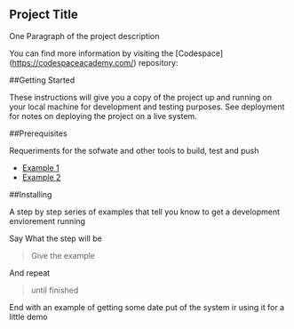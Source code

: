 ## Project Title
One Paragraph of the project description

You can find more information by visiting the [Codespace] (https://codespaceacademy.com/) repository:

##Getting Started

These instructions will give you a copy of the project up and running on your local machine for development and testing purposes. See deployment for notes on deploying the project on a live system.

##Prerequisites

Requeriments for the sofwate and other tools to build, test and push

- [Example 1]()
- [Example 2]()

##Installing

A step by step series of examples that tell you know to get a development enviorement running

Say What the step will be

>Give the example

And repeat

>until finished

End with an example of getting some date put of the system ir using it for a little demo



